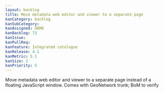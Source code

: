 ```yaml
---
layout: backlog
title: Move metadata web editor and viewer to a separate page
kanCategory: backlog
kanSubCategory:
kanAssigned: UKMO
kanBacklog: 73
kanIssue:
kanPullReq:
kanFeature: Integrated catologue
kanRelease: 4.1
kanMetric: 5.1
kanSize: 2
kanPriority: 5
---
```

Move metadata web editor and viewer to a separate page instead of a floating JavaScript window. Comes with GeoNetwork trunk; BoM to verify
